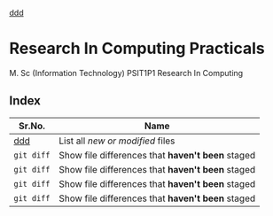 [ddd](/MscIT/Research_In_Computing/Practical%201/Prac1A.py)


# Research In Computing Practicals

M. Sc (Information Technology)
PSIT1P1 Research In Computing



## Index

| Sr.No. | Name |
| --- | --- |
| [ddd](/MscIT/Research_In_Computing/Practical%201) | List all *new or modified* files |
| `git diff` | Show file differences that **haven't been** staged |
| `git diff` | Show file differences that **haven't been** staged |
| `git diff` | Show file differences that **haven't been** staged |
| `git diff` | Show file differences that **haven't been** staged |



